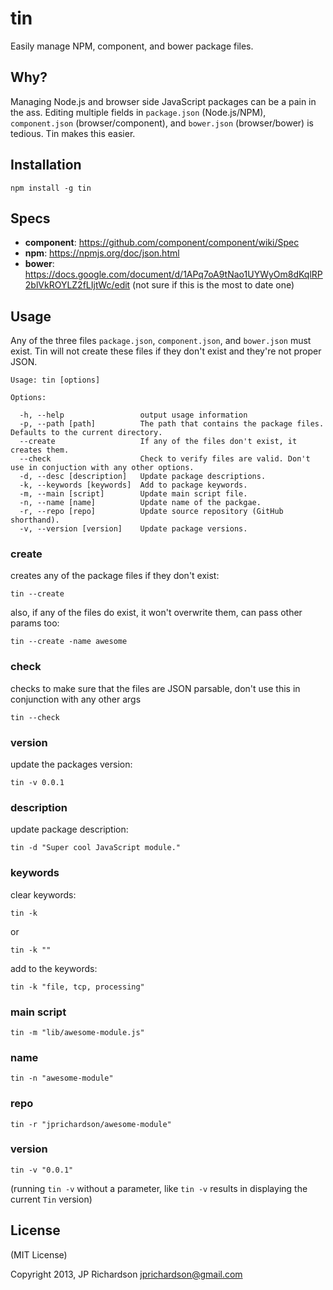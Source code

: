 tin
===

Easily manage NPM, component, and bower package files.


Why?
----

Managing Node.js and browser side JavaScript packages can be a pain in the ass. Editing multiple fields in `package.json` (Node.js/NPM), `component.json` (browser/component), and `bower.json` (browser/bower) is tedious. Tin makes this easier.



Installation
------------

    npm install -g tin



Specs
-----

- **component**: https://github.com/component/component/wiki/Spec
- **npm**: https://npmjs.org/doc/json.html
- **bower**: https://docs.google.com/document/d/1APq7oA9tNao1UYWyOm8dKqlRP2blVkROYLZ2fLIjtWc/edit (not sure if this is the most to date one)


Usage
-----

Any of the three files `package.json`, `component.json`, and `bower.json` must exist. Tin will not create these files if they don't exist and they're not proper JSON.


    Usage: tin [options]

    Options:

      -h, --help                 output usage information
      -p, --path [path]          The path that contains the package files. Defaults to the current directory.
      --create                   If any of the files don't exist, it creates them.
      --check                    Check to verify files are valid. Don't use in conjuction with any other options.
      -d, --desc [description]   Update package descriptions.
      -k, --keywords [keywords]  Add to package keywords.
      -m, --main [script]        Update main script file.
      -n, --name [name]          Update name of the packgae.
      -r, --repo [repo]          Update source repository (GitHub shorthand).
      -v, --version [version]    Update package versions.


### create

creates any of the package files if they don't exist:

    tin --create

also, if any of the files do exist, it won't overwrite them, can pass other params too:

    tin --create -name awesome


### check

checks to make sure that the files are JSON parsable, don't use this in conjunction with any other args

    tin --check



### version

update the packages version:

    tin -v 0.0.1


### description

update package description: 

    tin -d "Super cool JavaScript module."


### keywords

clear keywords:

    tin -k

or

    tin -k ""

add to the keywords:

    tin -k "file, tcp, processing"


### main script

    tin -m "lib/awesome-module.js"


### name

    tin -n "awesome-module"


### repo
  
    tin -r "jprichardson/awesome-module"


### version

    tin -v "0.0.1"

(running `tin -v` without a parameter, like `tin -v` results in displaying the current `Tin` version)



License
-------

(MIT License)

Copyright 2013, JP Richardson  <jprichardson@gmail.com>


